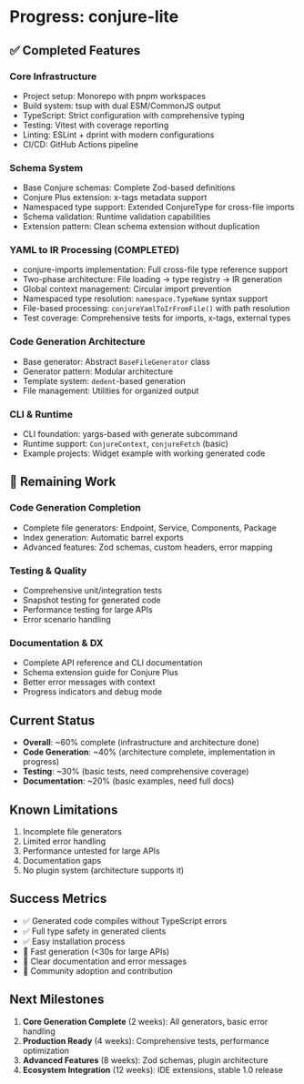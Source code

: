 # Progress: conjure-lite

## ✅ Completed Features

### Core Infrastructure
- Project setup: Monorepo with pnpm workspaces
- Build system: tsup with dual ESM/CommonJS output
- TypeScript: Strict configuration with comprehensive typing
- Testing: Vitest with coverage reporting
- Linting: ESLint + dprint with modern configurations
- CI/CD: GitHub Actions pipeline

### Schema System
- Base Conjure schemas: Complete Zod-based definitions
- Conjure Plus extension: x-tags metadata support
- Namespaced type support: Extended ConjureType for cross-file imports
- Schema validation: Runtime validation capabilities
- Extension pattern: Clean schema extension without duplication

### YAML to IR Processing (COMPLETED)
- conjure-imports implementation: Full cross-file type reference support
- Two-phase architecture: File loading → type registry → IR generation
- Global context management: Circular import prevention
- Namespaced type resolution: `namespace.TypeName` syntax support
- File-based processing: `conjureYamlToIrFromFile()` with path resolution
- Test coverage: Comprehensive tests for imports, x-tags, external types

### Code Generation Architecture
- Base generator: Abstract `BaseFileGenerator` class
- Generator pattern: Modular architecture
- Template system: `dedent`-based generation
- File management: Utilities for organized output

### CLI & Runtime
- CLI foundation: yargs-based with generate subcommand
- Runtime support: `ConjureContext`, `conjureFetch` (basic)
- Example projects: Widget example with working generated code

## 🔄 Remaining Work

### Code Generation Completion
- Complete file generators: Endpoint, Service, Components, Package
- Index generation: Automatic barrel exports
- Advanced features: Zod schemas, custom headers, error mapping

### Testing & Quality
- Comprehensive unit/integration tests
- Snapshot testing for generated code
- Performance testing for large APIs
- Error scenario handling

### Documentation & DX
- Complete API reference and CLI documentation
- Schema extension guide for Conjure Plus
- Better error messages with context
- Progress indicators and debug mode

## Current Status
- **Overall**: ~60% complete (infrastructure and architecture done)
- **Code Generation**: ~40% (architecture complete, implementation in progress)
- **Testing**: ~30% (basic tests, need comprehensive coverage)
- **Documentation**: ~20% (basic examples, need full docs)

## Known Limitations
1. Incomplete file generators
2. Limited error handling
3. Performance untested for large APIs
4. Documentation gaps
5. No plugin system (architecture supports it)

## Success Metrics
- ✅ Generated code compiles without TypeScript errors
- ✅ Full type safety in generated clients
- ✅ Easy installation process
- 🔄 Fast generation (<30s for large APIs)
- 🔄 Clear documentation and error messages
- 🔄 Community adoption and contribution

## Next Milestones
1. **Core Generation Complete** (2 weeks): All generators, basic error handling
2. **Production Ready** (4 weeks): Comprehensive tests, performance optimization
3. **Advanced Features** (8 weeks): Zod schemas, plugin architecture
4. **Ecosystem Integration** (12 weeks): IDE extensions, stable 1.0 release
